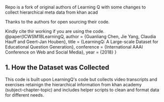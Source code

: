 Repo is a fork of original authors of Learning Q with some changes to collect hierarchical meta data from khan acad

Thanks to the authors for open sourcing their code.

Kindly cite thir working if you are using the code.
@paper{ICWSM18LearningQ,
	author = {Guanliang Chen, Jie Yang, Claudia Hauff and Geert-Jan Houben},
	title = {LearningQ: A Large-scale Dataset for Educational Question Generation},
	conference = {International AAAI Conference on Web and Social Media},
	year = {2018}
}

## 1. How the Dataset was Collected

This code is built upon LearningQ's code but collects video transcripts and exercises retainign the hierarchical
information from khan academy (subject-chapter-topic) and includes helper scripts to clean and format data for different needs.

